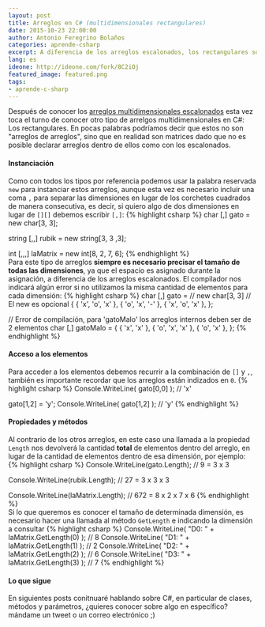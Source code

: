 ```yaml
---
layout: post
title: Arreglos en C# (multidimensionales rectangulares)
date: 2015-10-23 22:00:00
author: Antonio Feregrino Bolaños
categories: aprende-csharp
excerpt: A diferencia de los arreglos escalonados, los rectangulares son lo más parecido a matrices que podemos encontrar en C#.
lang: es
ideone: http://ideone.com/fork/8C2iOj
featured_image: featured.png
tags:
- aprende-c-sharp
---  
```

Después de conocer los <a href="/post/arreglos-en-c-sharp-parte-2">arreglos multidimensionales escalonados</a> esta vez toca el turno de conocer otro tipo de arrelgos multidimensionales en C#: Los rectangulares. En pocas palabras podríamos decir que estos no son "arreglos de arreglos", sino que en realidad son matrices dado que no es posible declarar arreglos dentro de ellos como con los escalonados.  
  
#### Instanciación  
Como con todos los tipos por referencia podemos usar la palabra reservada `new` para instanciar estos arreglos, aunque esta vez es necesario incluír una coma `,` para separar las dimensiones en lugar de los corchetes cuadrados de manera consecutiva, es decir, si quiero algo de dos dimensiones en lugar de `[][]` debemos escribir `[,]`:
{% highlight csharp %}
char [,] gato = new char[3, 3];

string [,,] rubik = new string[3, 3 ,3];

int [,,,] laMatrix = new int[8, 2, 7, 6];
{% endhighlight %}  
Para este tipo de arreglos **siempre es necesario precisar el tamaño de todas las dimensiones**, ya que el espacio es asignado durante la asignación, a diferencia de los arreglos escalonados. El compilador nos indicará algún error si no utilizamos la misma cantidad de elementos para cada dimensión:
{% highlight csharp %}
char [,] gato = // new char[3, 3] // El new es opcional
{
	{ 'x', 'o', 'x' },
	{ 'o', 'x', '-' },
	{ 'x', 'o', 'x' },
};

// Error de compilación, para 'gatoMalo' los arreglos internos deben ser de 2 elementos
char [,] gatoMalo = 
{
	{ 'x', 'x' },
	{ 'o', 'x', 'x' },
	{ 'o', 'x' },
};
{% endhighlight %}  
  
#### Acceso a los elementos  
Para acceder a los elementos debemos recurrir a la combinación de `[]` y `,`, también es importante recordar que los arreglos están indizados en `0`.
{% highlight csharp %}
Console.WriteLine( gato[0,0] ); // 'x'

gato[1,2] = 'y';
Console.WriteLine( gato[1,2] ); // 'y'
{% endhighlight %}  

#### Propiedades y métodos  
Al contrario de los otros arreglos, en este caso una llamada a la propiedad `Length` nos devolverá la cantidad **total** de elementos dentro del arreglo, en lugar de la cantidad de elementos dentro de esa dimensión, por ejemplo:
{% highlight csharp %}
Console.WriteLine(gato.Length); // 9 = 3 x 3

Console.WriteLine(rubik.Length); // 27 = 3 x 3 x 3

Console.WriteLine(laMatrix.Length); // 672 = 8 x 2 x 7 x 6
{% endhighlight %}  
Si lo que queremos es conocer el tamaño de determinada dimensión, es necesario hacer una llamada al método `GetLength` e indicando la dimensión a consultar
{% highlight csharp %}
Console.WriteLine( "D0: " + laMatrix.GetLength(0) ); // 8
Console.WriteLine( "D1: " + laMatrix.GetLength(1) ); // 2
Console.WriteLine( "D2: " + laMatrix.GetLength(2) ); // 6
Console.WriteLine( "D3: " + laMatrix.GetLength(3) ); // 7
{% endhighlight %}  

#### Lo que sigue  
En siguientes posts conitnuaré hablando sobre C#, en particular de clases, métodos y parámetros, ¿quieres conocer sobre algo en específico? mándame un tweet o un correo electrónico ;)